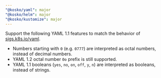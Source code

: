```yaml
---
"@kosko/yaml": major
"@kosko/helm": major
"@kosko/kustomize": major
---
```


Support the following YAML 1.1 features to match the behavior of [sigs.k8s.io/yaml](https://pkg.go.dev/sigs.k8s.io/yaml).

- Numbers starting with `0` (e.g. `0777`) are interpreted as octal numbers, instead of decimal numbers.
- YAML 1.2 octal number `0o` prefix is still supported.
- YAML 1.1 booleans (`yes`, `no`, `on`, `off`, `y`, `n`) are interpreted as booleans, instead of strings.
